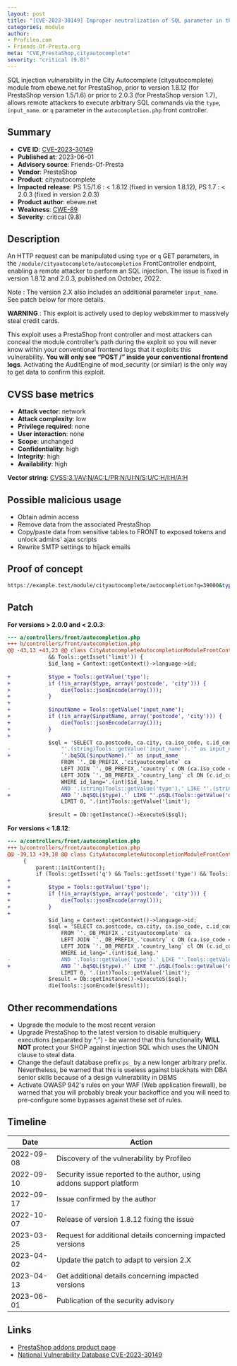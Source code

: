 ```yaml
---
layout: post
title: "[CVE-2023-30149] Improper neutralization of SQL parameter in the City Autocomplete (cityautocomplete) module from ebewe.net for PrestaShop"
categories: module
author:
- Profileo.com
- Friends-Of-Presta.org
meta: "CVE,PrestaShop,cityautocomplete"
severity: "critical (9.8)"
---
```


SQL injection vulnerability in the City Autocomplete (cityautocomplete) module from ebewe.net for PrestaShop, prior to version 1.8.12 (for PrestaShop version 1.5/1.6) or prior to 2.0.3 (for PrestaShop version 1.7), allows remote attackers to execute arbitrary SQL commands via the `type`, `input_name`. or `q`  parameter in the `autocompletion.php` front controller.

## Summary

* **CVE ID**: [CVE-2023-30149](https://cve.mitre.org/cgi-bin/cvename.cgi?name=CVE-2023-30149)
* **Published at**: 2023-06-01
* **Advisory source**: Friends-Of-Presta
* **Vendor**: PrestaShop
* **Product**: cityautocomplete
* **Impacted release**: PS 1.5/1.6 : < 1.8.12 (fixed in version 1.8.12), PS 1.7 : < 2.0.3 (fixed in version 2.0.3)
* **Product author**: ebewe.net
* **Weakness**: [CWE-89](https://cwe.mitre.org/data/definitions/89.html)
* **Severity**: critical (9.8)

## Description

An HTTP request can be manipulated using `type` or `q` GET parameters, in the `/module/cityautocomplete/autocompletion` FrontController endpoint, enabling a remote attacker to perform an SQL injection. The issue is fixed in version 1.8.12 and 2.0.3, published on October, 2022.

Note : The version 2.X also includes an additional parameter `input_name`. See patch below for more details.

**WARNING** : This exploit is actively used to deploy webskimmer to massively steal credit cards.

This exploit uses a PrestaShop front controller and most attackers can conceal the module controller’s path during the exploit so you will never know within your conventional frontend logs that it exploits this vulnerability. **You will only see “POST /” inside your conventional frontend logs**. Activating the AuditEngine of mod_security (or similar) is the only way to get data to confirm this exploit.

## CVSS base metrics

* **Attack vector**: network
* **Attack complexity**: low
* **Privilege required**: none
* **User interaction**: none
* **Scope**: unchanged
* **Confidentiality**: high
* **Integrity**: high
* **Availability**: high

**Vector string**: [CVSS:3.1/AV:N/AC:L/PR:N/UI:N/S:U/C:H/I:H/A:H](https://nvd.nist.gov/vuln-metrics/cvss/v3-calculator?vector=AV:N/AC:L/PR:N/UI:N/S:U/C:H/I:H/A:H)

## Possible malicious usage

* Obtain admin access
* Remove data from the associated PrestaShop
* Copy/paste data from sensitive tables to FRONT to exposed tokens and unlock admins' ajax scripts
* Rewrite SMTP settings to hijack emails

## Proof of concept

```bash
https://example.test/module/cityautocomplete/autocompletion?q=39000&type=1;select(0x73656C65637420736C656570283432293B)INTO@a;prepare`b`from@a;execute`b`;--&input_name=postcode&limit=10
```

## Patch 

**For versions > 2.0.0 and < 2.0.3**:
```diff
--- a/controllers/front/autocompletion.php
+++ b/controllers/front/autocompletion.php
@@ -43,13 +43,23 @@ class CityAutocompleteAutocompletionModuleFrontController extends ModuleFrontCon
             && Tools::getIsset('limit')) {
             $id_lang = Context::getContext()->language->id;
 
+            $type = Tools::getValue('type');
+            if (!in_array($type, array('postcode', 'city'))) {
+                die(Tools::jsonEncode(array()));
+            }
+
+            $inputName = Tools::getValue('input_name');
+            if (!in_array($inputName, array('postcode', 'city'))) {
+                die(Tools::jsonEncode(array()));
+            }
+
             $sql = 'SELECT ca.postcode, ca.city, ca.iso_code, c.id_country, cl.name,
-                "'.(string)Tools::getValue('input_name').'" as input_name
+                `'.bqSQL($inputName).'` as input_name
                 FROM `'._DB_PREFIX_.'cityautocomplete` ca
                 LEFT JOIN `'._DB_PREFIX_.'country` c ON (ca.iso_code = c.iso_code)
                 LEFT JOIN `'._DB_PREFIX_.'country_lang` cl ON (c.id_country = cl.id_country)
                 WHERE id_lang='.(int)$id_lang.'
-                AND '.(string)Tools::getValue('type').' LIKE "'.(string)Tools::getValue('q').'%"
+                AND `'.bqSQL($type).'` LIKE "'.pSQL(Tools::getValue('q')).'%"
                 LIMIT 0, '.(int)Tools::getValue('limit');
 
             $result = Db::getInstance()->ExecuteS($sql);
```

**For versions < 1.8.12**:
```diff
--- a/controllers/front/autocompletion.php
+++ b/controllers/front/autocompletion.php
@@ -39,13 +39,18 @@ class CityAutocompleteAutocompletionModuleFrontController extends ModuleFrontCon
     {
         parent::initContent();
         if (Tools::getIsset('q') && Tools::getIsset('type') && Tools::getIsset('limit')) {
+
+            $type = Tools::getValue('type');
+            if (!in_array($type, array('postcode', 'city'))) {
+                die(Tools::jsonEncode(array()));
+            }
+
             $id_lang = Context::getContext()->language->id;
             $sql = 'SELECT ca.postcode, ca.city, ca.iso_code, c.id_country, cl.name
                 FROM `'._DB_PREFIX_.'cityautocomplete` ca
                 LEFT JOIN `'._DB_PREFIX_.'country` c ON (ca.iso_code = c.iso_code)
                 LEFT JOIN `'._DB_PREFIX_.'country_lang` cl ON (c.id_country = cl.id_country)
                 WHERE id_lang='.(int)$id_lang.'
-                AND '.Tools::getValue('type').' LIKE "'.Tools::getValue('q').'%"
+                AND `'.bqSQL($type).'` LIKE "'.pSQL(Tools::getValue('q')).'%"
                 LIMIT 0, '.(int)Tools::getValue('limit');
             $result = Db::getInstance()->ExecuteS($sql);
             die(Tools::jsonEncode($result));
```

## Other recommendations

* Upgrade the module to the most recent version
* Upgrade PrestaShop to the latest version to disable multiquery executions (separated by “;”) - be warned that this functionality **WILL NOT** protect your SHOP against injection SQL which uses the UNION clause to steal data.
* Change the default database prefix `ps_` by a new longer arbitrary prefix. Nevertheless, be warned that this is useless against blackhats with DBA senior skills because of a design vulnerability in DBMS
* Activate OWASP 942's rules on your WAF (Web application firewall), be warned that you will probably break your backoffice and you will need to pre-configure some bypasses against these set of rules.

## Timeline

| Date | Action |
| -- | -- |
| 2022-09-08 | Discovery of the vulnerability by Profileo |
| 2022-09-10 | Security issue reported to the author, using addons support platform |
| 2022-09-17 | Issue confirmed by the author |
| 2022-10-07 | Release of version 1.8.12 fixing the issue |
| 2023-03-25 | Request for additional details concerning impacted versions |
| 2023-04-02 | Update the patch to adapt to version 2.X |
| 2023-04-13 | Get additional details concerning impacted versions |
| 2023-06-01 | Publication of the security advisory |

## Links

* [PrestaShop addons product page](https://addons.prestashop.com/en/registration-ordering-process/6097-city-autocomplete.html)
* [National Vulnerability Database CVE-2023-30149](https://nvd.nist.gov/vuln/detail/CVE-2023-30149)
